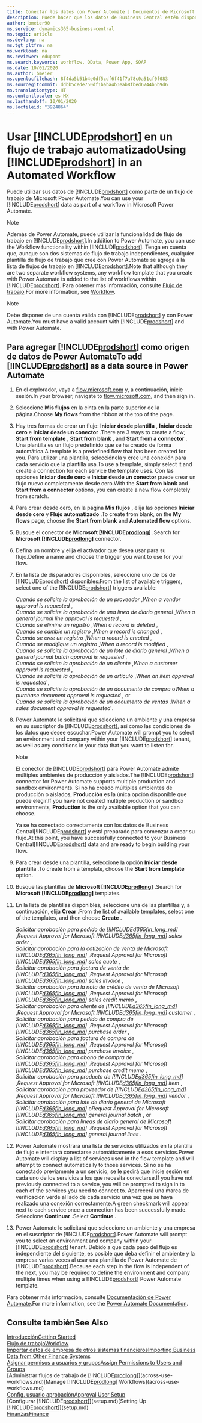 ```yaml
---
title: Conectar los datos con Power Automate | Documentos de Microsoft
description: Puede hacer que los datos de Business Central estén disponibles como un origen de datos y especificar una URL de OData de sus servicios web para generar un flujo de trabajo automatizado.
author: bmeier90
ms.service: dynamics365-business-central
ms.topic: article
ms.devlang: na
ms.tgt_pltfrm: na
ms.workload: na
ms.reviewer: edupont
ms.search.keywords: workflow, OData, Power App, SOAP
ms.date: 10/01/2020
ms.author: bmeier
ms.openlocfilehash: 8f4da5b51b4e0df5cdf6f41f7a78c0a51cf0f083
ms.sourcegitcommit: ddbb5cede750df1baba4b3eab8fbed6744b5b9d6
ms.translationtype: HT
ms.contentlocale: es-MX
ms.lasthandoff: 10/01/2020
ms.locfileid: "3924864"
---
```

# <a name="using-prodshort-in-an-automated-workflow"></a><span data-ttu-id="d5519-103">Usar [!INCLUDE[prodshort](includes/prodshort.md)] en un flujo de trabajo automatizado</span><span class="sxs-lookup"><span data-stu-id="d5519-103">Using [!INCLUDE[prodshort](includes/prodshort.md)] in an Automated Workflow</span></span>

<span data-ttu-id="d5519-104">Puede utilizar sus datos de [!INCLUDE[prodshort](includes/prodshort.md)] como parte de un flujo de trabajo de Microsoft Power Automate.</span><span class="sxs-lookup"><span data-stu-id="d5519-104">You can use your [!INCLUDE[prodshort](includes/prodshort.md)] data as part of a workflow in Microsoft Power Automate.</span></span>

> [!NOTE]
> <span data-ttu-id="d5519-105">Además de Power Automate, puede utilizar la funcionalidad de flujo de trabajo en [!INCLUDE[prodshort](includes/prodshort.md)].</span><span class="sxs-lookup"><span data-stu-id="d5519-105">In addition to Power Automate, you can use the Workflow functionality within [!INCLUDE[prodshort](includes/prodshort.md)].</span></span> <span data-ttu-id="d5519-106">Tenga en cuenta que, aunque son dos sistemas de flujo de trabajo independientes, cualquier plantilla de flujo de trabajo que cree con Power Automate se agrega a la lista de flujos de trabajo en [!INCLUDE[prodshort](includes/prodshort.md)].</span><span class="sxs-lookup"><span data-stu-id="d5519-106">Note that although they are two separate workflow systems, any workflow template that you create with Power Automate is added to the list of workflows  within [!INCLUDE[prodshort](includes/prodshort.md)].</span></span> <span data-ttu-id="d5519-107">Para obtener más información, consulte [Flujo de trabajo](across-workflow.md).</span><span class="sxs-lookup"><span data-stu-id="d5519-107">For more information, see [Workflow](across-workflow.md).</span></span>  

> [!NOTE]  
> <span data-ttu-id="d5519-108">Debe disponer de una cuenta válida con [!INCLUDE[prodshort](includes/prodshort.md)] y con Power Automate.</span><span class="sxs-lookup"><span data-stu-id="d5519-108">You must have a valid account with [!INCLUDE[prodshort](includes/prodshort.md)] and with Power Automate.</span></span>  

## <a name="to-add-prodshort-as-a-data-source-in-power-automate"></a><span data-ttu-id="d5519-109">Para agregar [!INCLUDE[prodshort](includes/prodshort.md)] como origen de datos de Power Automate</span><span class="sxs-lookup"><span data-stu-id="d5519-109">To add [!INCLUDE[prodshort](includes/prodshort.md)] as a data source in Power Automate</span></span>

1. <span data-ttu-id="d5519-110">En el explorador, vaya a [flow.microsoft.com](https://flow.microsoft.com) y, a continuación, inicie sesión.</span><span class="sxs-lookup"><span data-stu-id="d5519-110">In your browser, navigate to [flow.microsoft.com](https://flow.microsoft.com), and then sign in.</span></span>
2. <span data-ttu-id="d5519-111">Seleccione **Mis flujos** en la cinta en la parte superior de la página.</span><span class="sxs-lookup"><span data-stu-id="d5519-111">Choose **My flows** from the ribbon at the top of the page.</span></span>
3. <span data-ttu-id="d5519-112">Hay tres formas de crear un flujo: **Iniciar desde plantilla** , **Iniciar desde cero** e **Iniciar desde un conector** .</span><span class="sxs-lookup"><span data-stu-id="d5519-112">There are 3 ways to create a flow; **Start from template** , **Start from blank** , and **Start from a connector** .</span></span> <span data-ttu-id="d5519-113">Una plantilla es un flujo predefinido que se ha creado de forma automática.</span><span class="sxs-lookup"><span data-stu-id="d5519-113">A template is a predefined flow that has been created for you.</span></span> <span data-ttu-id="d5519-114">Para utilizar una plantilla, selecciónela y cree una conexión para cada servicio que la plantilla usa.</span><span class="sxs-lookup"><span data-stu-id="d5519-114">To use a template, simply select it and create a connection for each service the template uses.</span></span> <span data-ttu-id="d5519-115">Con las opciones **Iniciar desde cero** e **Iniciar desde un conector** puede crear un flujo nuevo completamente desde cero.</span><span class="sxs-lookup"><span data-stu-id="d5519-115">With the **Start from blank** and **Start from a connector** options, you can create a new flow completely from scratch.</span></span>
4. <span data-ttu-id="d5519-116">Para crear desde cero, en la página **Mis flujos** , elija las opciones **Iniciar desde cero** y **Flujo automatizado** .</span><span class="sxs-lookup"><span data-stu-id="d5519-116">To create from blank, on the **My flows** page, choose the **Start from blank** and **Automated flow** options.</span></span>
5. <span data-ttu-id="d5519-117">Busque el conector de **Microsoft [!INCLUDE[prodlong](includes/prodlong.md)]** .</span><span class="sxs-lookup"><span data-stu-id="d5519-117">Search for **Microsoft [!INCLUDE[prodlong](includes/prodlong.md)]** connector.</span></span>
6. <span data-ttu-id="d5519-118">Defina un nombre y elija el activador que desea usar para su flujo.</span><span class="sxs-lookup"><span data-stu-id="d5519-118">Define a name and choose the trigger you want to use for your flow.</span></span>
7. <span data-ttu-id="d5519-119">En la lista de disparadores disponibles, seleccione uno de los de [!INCLUDE[prodshort](includes/prodshort.md)] disponibles:</span><span class="sxs-lookup"><span data-stu-id="d5519-119">From the list of available triggers, select one of the [!INCLUDE[prodshort](includes/prodshort.md)] triggers available:</span></span>  

    <span data-ttu-id="d5519-120">*Cuando se solicite la aprobación de un proveedor* ,</span><span class="sxs-lookup"><span data-stu-id="d5519-120">*When a vendor approval is requested* ,</span></span>  
    <span data-ttu-id="d5519-121">*Cuando se solicite la aprobación de una línea de diario general* ,</span><span class="sxs-lookup"><span data-stu-id="d5519-121">*When a general journal line approval is requested* ,</span></span>  
    <span data-ttu-id="d5519-122">*Cuando se elimine un registro* ,</span><span class="sxs-lookup"><span data-stu-id="d5519-122">*When a record is deleted* ,</span></span>  
    <span data-ttu-id="d5519-123">*Cuando se cambie un registro* ,</span><span class="sxs-lookup"><span data-stu-id="d5519-123">*When a record is changed* ,</span></span>  
    <span data-ttu-id="d5519-124">*Cuando se cree un registro* ,</span><span class="sxs-lookup"><span data-stu-id="d5519-124">*When a record is created* ,</span></span>  
    <span data-ttu-id="d5519-125">*Cuando se modifique un registro* ,</span><span class="sxs-lookup"><span data-stu-id="d5519-125">*When a record is modified* ,</span></span>  
    <span data-ttu-id="d5519-126">*Cuando se solicite la aprobación de un lote de diario general* ,</span><span class="sxs-lookup"><span data-stu-id="d5519-126">*When a general journal batch approval is requested* ,</span></span>  
    <span data-ttu-id="d5519-127">*Cuando se solicite la aprobación de un cliente* ,</span><span class="sxs-lookup"><span data-stu-id="d5519-127">*When a customer approval is requested* ,</span></span>  
    <span data-ttu-id="d5519-128">*Cuando se solicite la aprobación de un artículo* ,</span><span class="sxs-lookup"><span data-stu-id="d5519-128">*When an item approval is requested* ,</span></span>  
    <span data-ttu-id="d5519-129">*Cuando se solicite la aprobación de un documento de compra* o</span><span class="sxs-lookup"><span data-stu-id="d5519-129">*When a purchase document approval is requested* , or</span></span>  
    <span data-ttu-id="d5519-130">*Cuando se solicite la aprobación de un documento de ventas* .</span><span class="sxs-lookup"><span data-stu-id="d5519-130">*When a sales document approval is requested* .</span></span>

8. <span data-ttu-id="d5519-131">Power Automate le solicitará que seleccione un ambiente y una empresa en su suscriptor de [!INCLUDE[prodshort](includes/prodshort.md)], así como las condiciones de los datos que desee escuchar.</span><span class="sxs-lookup"><span data-stu-id="d5519-131">Power Automate will prompt you to select an environment and company within your [!INCLUDE[prodshort](includes/prodshort.md)] tenant, as well as any conditions in your data that you want to listen for.</span></span>

    > [!NOTE]
    > <span data-ttu-id="d5519-132">El conector de [!INCLUDE[prodshort](includes/prodshort.md)] para Power Automate admite múltiples ambientes de producción y aislados.</span><span class="sxs-lookup"><span data-stu-id="d5519-132">The [!INCLUDE[prodshort](includes/prodshort.md)] connector for Power Automate supports multiple production and sandbox environments.</span></span> <span data-ttu-id="d5519-133">Si no ha creado múltiples ambientes de producción o aislados, **Producción** es la única opción disponible que puede elegir.</span><span class="sxs-lookup"><span data-stu-id="d5519-133">If you have not created multiple production or sandbox environments, **Production** is the only available option that you can choose.</span></span>  

    <span data-ttu-id="d5519-134">Ya se ha conectado correctamente con los datos de Business Central[!INCLUDE[prodshort](includes/prodshort.md)] y está preparado para comenzar a crear su flujo.</span><span class="sxs-lookup"><span data-stu-id="d5519-134">At this point, you have successfully connected to your Business Central[!INCLUDE[prodshort](includes/prodshort.md)] data and are ready to begin building your flow.</span></span>

9. <span data-ttu-id="d5519-135">Para crear desde una plantilla, seleccione la opción **Iniciar desde plantilla** .</span><span class="sxs-lookup"><span data-stu-id="d5519-135">To create from a template, choose the **Start from template** option.</span></span>
10. <span data-ttu-id="d5519-136">Busque las plantillas de **Microsoft [!INCLUDE[prodlong](includes/prodlong.md)]** .</span><span class="sxs-lookup"><span data-stu-id="d5519-136">Search for **Microsoft [!INCLUDE[prodlong](includes/prodlong.md)]** templates.</span></span>
11. <span data-ttu-id="d5519-137">En la lista de plantillas disponibles, seleccione una de las plantillas y, a continuación, elija **Crear** .</span><span class="sxs-lookup"><span data-stu-id="d5519-137">From the list of available templates, select one of the templates, and then choose **Create** .</span></span>  

    <span data-ttu-id="d5519-138">*Solicitar aprobación para pedido de [!INCLUDE[d365fin_long_md](includes/d365fin_long_md.md)]* ,</span><span class="sxs-lookup"><span data-stu-id="d5519-138">*Request Approval for Microsoft [!INCLUDE[d365fin_long_md](includes/d365fin_long_md.md)] sales order* ,</span></span>  
    <span data-ttu-id="d5519-139">*Solicitar aprobación para la cotización de venta de Microsoft [!INCLUDE[d365fin_long_md](includes/d365fin_long_md.md)]* ,</span><span class="sxs-lookup"><span data-stu-id="d5519-139">*Request Approval for Microsoft [!INCLUDE[d365fin_long_md](includes/d365fin_long_md.md)] sales quote* ,</span></span>  
    <span data-ttu-id="d5519-140">*Solicitar aprobación para factura de venta de [!INCLUDE[d365fin_long_md](includes/d365fin_long_md.md)]* ,</span><span class="sxs-lookup"><span data-stu-id="d5519-140">*Request Approval for Microsoft [!INCLUDE[d365fin_long_md](includes/d365fin_long_md.md)] sales invoice* ,</span></span>  
    <span data-ttu-id="d5519-141">*Solicitar aprobación para la nota de crédito de venta de Microsoft [!INCLUDE[d365fin_long_md](includes/d365fin_long_md.md)]* ,</span><span class="sxs-lookup"><span data-stu-id="d5519-141">*Request Approval for Microsoft [!INCLUDE[d365fin_long_md](includes/d365fin_long_md.md)] sales credit memo* ,</span></span>  
    <span data-ttu-id="d5519-142">*Solicitar aprobación para cliente de [!INCLUDE[d365fin_long_md](includes/d365fin_long_md.md)]* ,</span><span class="sxs-lookup"><span data-stu-id="d5519-142">*Request Approval for Microsoft [!INCLUDE[d365fin_long_md](includes/d365fin_long_md.md)] customer* ,</span></span>  
    <span data-ttu-id="d5519-143">*Solicitar aprobación para pedido de compra de [!INCLUDE[d365fin_long_md](includes/d365fin_long_md.md)]* ,</span><span class="sxs-lookup"><span data-stu-id="d5519-143">*Request Approval for Microsoft [!INCLUDE[d365fin_long_md](includes/d365fin_long_md.md)] purchase order* ,</span></span>  
    <span data-ttu-id="d5519-144">*Solicitar aprobación para factura de compra de [!INCLUDE[d365fin_long_md](includes/d365fin_long_md.md)]* ,</span><span class="sxs-lookup"><span data-stu-id="d5519-144">*Request Approval for Microsoft [!INCLUDE[d365fin_long_md](includes/d365fin_long_md.md)] purchase invoice* ,</span></span>  
    <span data-ttu-id="d5519-145">*Solicitar aprobación para abono de compra de [!INCLUDE[d365fin_long_md](includes/d365fin_long_md.md)]* ,</span><span class="sxs-lookup"><span data-stu-id="d5519-145">*Request Approval for Microsoft [!INCLUDE[d365fin_long_md](includes/d365fin_long_md.md)] purchase credit memo* ,</span></span>  
    <span data-ttu-id="d5519-146">*Solicitar aprobación para producto de [!INCLUDE[d365fin_long_md](includes/d365fin_long_md.md)]* ,</span><span class="sxs-lookup"><span data-stu-id="d5519-146">*Request Approval for Microsoft [!INCLUDE[d365fin_long_md](includes/d365fin_long_md.md)] item* ,</span></span>  
    <span data-ttu-id="d5519-147">*Solicitar aprobación para proveedor de [!INCLUDE[d365fin_long_md](includes/d365fin_long_md.md)]* ,</span><span class="sxs-lookup"><span data-stu-id="d5519-147">*Request Approval for Microsoft [!INCLUDE[d365fin_long_md](includes/d365fin_long_md.md)] vendor* ,</span></span>  
    <span data-ttu-id="d5519-148">*Solicitar aprobación para lote de diario general de Microsoft [!INCLUDE[d365fin_long_md](includes/d365fin_long_md.md)]* o</span><span class="sxs-lookup"><span data-stu-id="d5519-148">*Request Approval for Microsoft [!INCLUDE[d365fin_long_md](includes/d365fin_long_md.md)] general journal batch* , or</span></span>    
    <span data-ttu-id="d5519-149">*Solicitar aprobación para líneas de diario general de Microsoft [!INCLUDE[d365fin_long_md](includes/d365fin_long_md.md)]* .</span><span class="sxs-lookup"><span data-stu-id="d5519-149">*Request Approval for Microsoft [!INCLUDE[d365fin_long_md](includes/d365fin_long_md.md)] general journal lines* .</span></span>  
12. <span data-ttu-id="d5519-150">Power Automate mostrará una lista de servicios utilizados en la plantilla de flujo e intentará conectarse automáticamente a esos servicios.</span><span class="sxs-lookup"><span data-stu-id="d5519-150">Power Automate will display a list of services used in the flow template and will attempt to connect automatically to those services.</span></span> <span data-ttu-id="d5519-151">Si no se ha conectado previamente a un servicio, se le pedirá que inicie sesión en cada uno de los servicios a los que necesita conectarse.</span><span class="sxs-lookup"><span data-stu-id="d5519-151">If you have not previously connected to a service, you will be prompted to sign in to each of the services you need to connect to.</span></span> <span data-ttu-id="d5519-152">Aparecerá una marca de verificación verde al lado de cada servicio una vez que se haya realizado una conexión correctamente.</span><span class="sxs-lookup"><span data-stu-id="d5519-152">A green checkmark will appear next to each service once a connection has been successfully made.</span></span> <span data-ttu-id="d5519-153">Seleccione **Continuar** .</span><span class="sxs-lookup"><span data-stu-id="d5519-153">Select **Continue** .</span></span>
13. <span data-ttu-id="d5519-154">Power Automate le solicitará que seleccione un ambiente y una empresa en el suscriptor de [!INCLUDE[prodshort](includes/prodshort.md)].</span><span class="sxs-lookup"><span data-stu-id="d5519-154">Power Automate will prompt you to select an environment and company within your [!INCLUDE[prodshort](includes/prodshort.md)] tenant.</span></span> <span data-ttu-id="d5519-155">Debido a que cada paso del flujo es independiente del siguiente, es posible que deba definir el ambiente y la empresa varias veces al usar una plantilla de Power Automate de [!INCLUDE[prodshort](includes/prodshort.md)].</span><span class="sxs-lookup"><span data-stu-id="d5519-155">Because each step in the flow is independent of the next, you may be required to define the environment and company multiple times when using a [!INCLUDE[prodshort](includes/prodshort.md)] Power Automate template.</span></span>

<span data-ttu-id="d5519-156">Para obtener más información, consulte [Documentación de Power Automate](/power-automate/getting-started).</span><span class="sxs-lookup"><span data-stu-id="d5519-156">For more information, see the [Power Automate Documentation](/power-automate/getting-started).</span></span>

## <a name="see-also"></a><span data-ttu-id="d5519-157">Consulte también</span><span class="sxs-lookup"><span data-stu-id="d5519-157">See Also</span></span>

[<span data-ttu-id="d5519-158">Introducción</span><span class="sxs-lookup"><span data-stu-id="d5519-158">Getting Started</span></span>](product-get-started.md)  
[<span data-ttu-id="d5519-159">Flujo de trabajo</span><span class="sxs-lookup"><span data-stu-id="d5519-159">Workflow</span></span>](across-workflow.md)  
[<span data-ttu-id="d5519-160">Importar datos de empresa de otros sistemas financieros</span><span class="sxs-lookup"><span data-stu-id="d5519-160">Importing Business Data from Other Finance Systems</span></span>](across-import-data-configuration-packages.md)  
[<span data-ttu-id="d5519-161">Asignar permisos a usuarios y grupos</span><span class="sxs-lookup"><span data-stu-id="d5519-161">Assign Permissions to Users and Groups</span></span>](ui-define-granular-permissions.md)  
<span data-ttu-id="d5519-162">[Administrar flujos de trabajo de [!INCLUDE[prodlong](includes/prodlong.md)]](across-use-workflows.md)</span><span class="sxs-lookup"><span data-stu-id="d5519-162">[Manage [!INCLUDE[prodlong](includes/prodlong.md)] Workflows](across-use-workflows.md)</span></span>  
[<span data-ttu-id="d5519-163">Config. usuario aprobación</span><span class="sxs-lookup"><span data-stu-id="d5519-163">Approval User Setup</span></span>](across-how-to-set-up-approval-users.md)  
<span data-ttu-id="d5519-164">[Configurar [!INCLUDE[prodshort](includes/prodshort.md)]](setup.md)</span><span class="sxs-lookup"><span data-stu-id="d5519-164">[Setting Up [!INCLUDE[prodshort](includes/prodshort.md)]](setup.md)</span></span>  
[<span data-ttu-id="d5519-165">Finanzas</span><span class="sxs-lookup"><span data-stu-id="d5519-165">Finance</span></span>](finance.md)  
